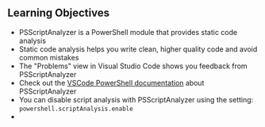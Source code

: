 ## Learning Objectives

* PSScriptAnalyzer is a PowerShell module that provides static code analysis
* Static code analysis helps you write clean, higher quality code and avoid common mistakes
* The "Problems" view in Visual Studio Code shows you feedback from PSScriptAnalyzer
* Check out the [VSCode PowerShell documentation](https://code.visualstudio.com/docs/languages/powershell) about PSScriptAnalyzer
* You can disable script analysis with PSScriptAnalyzer using the setting: `powershell.scriptAnalysis.enable`
* 